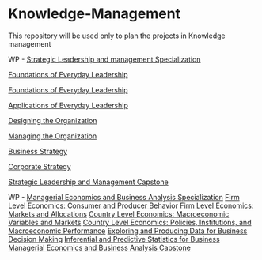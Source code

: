 # Knowledge-Management
This repository will be used only to plan the projects in Knowledge management 

WP - [Strategic Leadership and management Specialization](https://www.coursera.org/specializations/strategic-leadership)

   [Foundations of Everyday Leadership](https://www.coursera.org/specializations/strategic-leadership)

   [Foundations of Everyday Leadership]( https://www.coursera.org/learn/everyday-leadership-foundation?specialization=strategic-leadership )
    
   [Applications of Everyday Leadership]( https://www.coursera.org/learn/everyday-leadership-application?specialization=strategic-leadership)
    
   [Designing the Organization]( https://www.coursera.org/learn/designing-organization?specialization=strategic-leadership)
    
   [Managing the Organization]( https://www.coursera.org/learn/managing-organization?specialization=strategic-leadership)
    
   [Business Strategy]( https://www.coursera.org/learn/strategy-business)
    
   [Corporate Strategy ]( https://www.coursera.org/learn/corporate-strategy)
    
   [Strategic Leadership and Management Capstone]( https://www.coursera.org/learn/strategic-leadership-capstone)
   
   WP - [Managerial Economics and Business Analysis Specialization](https://www.coursera.org/specializations/managerial-economics-business-analysis?)
   [Firm Level Economics: Consumer and Producer Behavior](https://www.coursera.org/learn/firm-level-economics?specialization=managerial-economics-business-analysis)
   [Firm Level Economics: Markets and Allocations](https://www.coursera.org/learn/firm-level-economics-markets?specialization=managerial-economics-business-analysis)
   [Country Level Economics: Macroeconomic Variables and Markets](https://www.coursera.org/learn/country-level-economics?specialization=managerial-economics-business-analysis)
   [Country Level Economics: Policies, Institutions, and Macroeconomic Performance](https://www.coursera.org/learn/macroeconomic-factors?specialization=managerial-economics-business-analysis)
   [Exploring and Producing Data for Business Decision Making](https://www.coursera.org/learn/business-data)
   [Inferential and Predictive Statistics for Business](https://www.coursera.org/learn/business-statistics)
   [Managerial Economics and Business Analysis Capstone](https://www.coursera.org/learn/managerial-economics-capstone)
    
  
